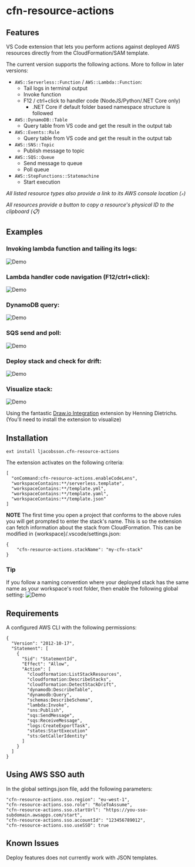 # cfn-resource-actions

## Features

VS Code extension that lets you perform actions against deployed AWS resources directly from the CloudFormation/SAM template.

The current version supports the following actions. More to follow in later versions:

* `AWS::Serverless::Function` / `AWS::Lambda::Function`:
  * Tail logs in terminal output
  * Invoke function
  * F12 / ctrl+click to handler code (NodeJS/Python/.NET Core only)
    * .NET Core if default folder based namespace structure is followed
* `AWS::DynamoDB::Table`
  * Query table from VS code and get the result in the output tab
* `AWS::Events::Rule`
  * Query table from VS code and get the result in the output tab
* `AWS::SNS::Topic`
  * Publish message to topic
* `AWS::SQS::Queue`
  * Send message to queue
  * Poll queue
* `AWS::StepFunctions::Statemachine`
  * Start execution

_All listed resource types also provide a link to its AWS console location (`↗`)_

_All resources provide a button to copy a resource's physical ID to the clipboard (📋)_

## Examples

### Invoking lambda function and tailing its logs:
![Demo](images/example-lambda.gif)

### Lambda handler code navigation (F12/ctrl+click):
![Demo](images/example-f12.gif)

### DynamoDB query:
![Demo](images/example-dynamodb.gif)

### SQS send and poll:
![Demo](images/example-sqs.gif)

### Deploy stack and check for drift:
![Demo](images/example-deploy.gif)

### Visualize stack:
![Demo](images/example-visualize.gif)

Using the fantastic [Draw.io Integration](https://marketplace.visualstudio.com/items?itemName=hediet.vscode-drawio) extension by Henning Dietrichs. (You'll need to install the extension to visualize)

## Installation
`ext install ljacobsson.cfn-resource-actions`

The extension activates on the following criteria:
```
[
  "onCommand:cfn-resource-actions.enableCodeLens",
  "workspaceContains:**/serverless.template",
  "workspaceContains:**/template.yml",
  "workspaceContains:**/template.yaml",
  "workspaceContains:**/template.json"
]
```

**NOTE**
The first time you open a project that conforms to the above rules you will get prompted to enter the stack's name. This is so the extension can fetch information about the stack from CloudFormation. This can be modified in {workspace}/.vscode/settings.json:
```
{
    "cfn-resource-actions.stackName": "my-cfn-stack"
}
```

### Tip
If you follow a naming convention where your deployed stack has the same name as your workspace's root folder, then enable the following global setting:
![Demo](images/settings.png)


## Requirements

A configured AWS CLI with the following permissions: 
```
{
  "Version": "2012-10-17",
  "Statement": [
    {
      "Sid": "StatementId",
      "Effect": "Allow",
      "Action": [
        "cloudformation:ListStackResources",
        "cloudformation:DescribeStacks",
        "cloudformation:DetectStackDrift",
        "dynamodb:DescribeTable",
        "dynamodb:Query",
        "schemas:DescribeSchema",
        "lambda:Invoke",
        "sns:Publish",
        "sqs:SendMessage",
        "sqs:ReceiveMessage",
        "logs:CreateExportTask",
        "states:StartExecution"
        "sts:GetCallerIdentity"
      ]
    }
  ]
}
```

## Using AWS SSO auth
In the global settings.json file, add the following parameters:
```
"cfn-resource-actions.sso.region": "eu-west-1",
"cfn-resource-actions.sso.role": "RoleToAssume",
"cfn-resource-actions.sso.startUrl": "https://you-sso-subdomain.awsapps.com/start",
"cfn-resource-actions.sso.accountId": "123456789012",
"cfn-resource-actions.sso.useSSO": true
```

## Known Issues

Deploy features does not currently work with JSON templates.
